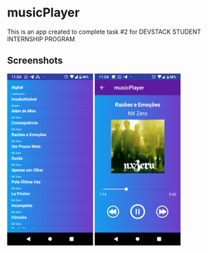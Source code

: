 # musicPlayer

This is an app created to complete task #2 for DEVSTACK STUDENT INTERNSHIP PROGRAM

## Screenshots

<img src="images/Screenshot_20230216-230403.png" height="400" /> <img src="images/Screenshot_20230216-230458.png" height="400" />
